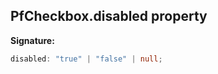 ## PfCheckbox.disabled property

**Signature:**

```typescript
disabled: "true" | "false" | null;
```
